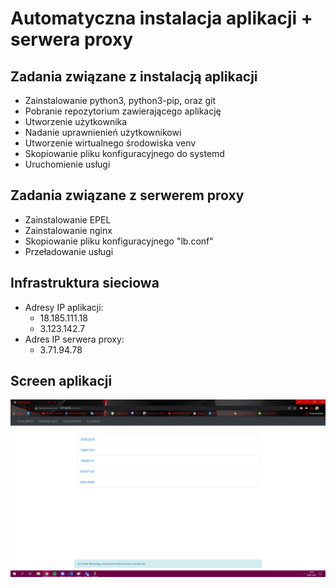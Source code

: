 # Automatyczna instalacja aplikacji + serwera proxy
## Zadania związane z instalacją aplikacji
- Zainstalowanie python3, python3-pip, oraz git
- Pobranie repozytorium zawierającego aplikację
- Utworzenie użytkownika
- Nadanie uprawnienień użytkownikowi
- Utworzenie wirtualnego środowiska venv
- Skopiowanie pliku konfiguracyjnego do systemd
- Uruchomienie usługi
## Zadania związane z serwerem proxy
- Zainstalowanie EPEL
- Zainstalowanie nginx
- Skopiowanie pliku konfiguracyjnego "lb.conf"
- Przeładowanie usługi
## Infrastruktura sieciowa
- Adresy IP aplikacji:
    - 18.185.111.18
    - 3.123.142.7
- Adres IP serwera proxy:
    - 3.71.94.78
## Screen aplikacji
![](adsk2.jpg)